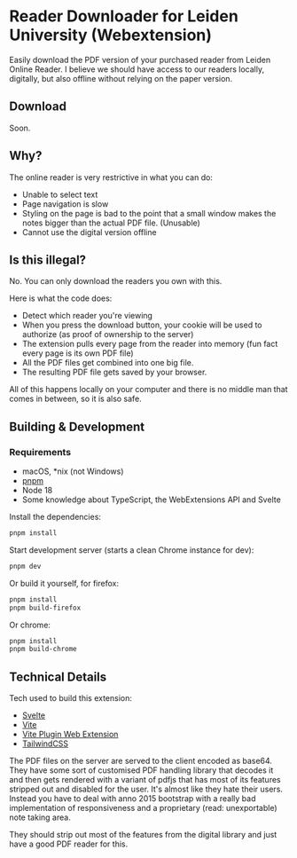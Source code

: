 # Reader Downloader for Leiden University (Webextension)

Easily download the PDF version of your purchased reader from Leiden Online Reader. I believe we should have access to our readers locally, digitally, but also offline without relying on the paper version.

## Download
Soon.

## Why?

The online reader is very restrictive in what you can do: 

- Unable to select text
- Page navigation is slow
- Styling on the page is bad to the point that a small window makes the notes bigger than the actual PDF file. (Unusable)
- Cannot use the digital version offline

## Is this illegal?

No. You can only download the readers you own with this.

Here is what the code does: 
- Detect which reader you're viewing
- When you press the download button, your cookie will be used to authorize (as proof of ownership to the server)
- The extension pulls every page from the reader into memory (fun fact every page is its own PDF file)
- All the PDF files get combined into one big file.
- The resulting PDF file gets saved by your browser.

All of this happens locally on your computer and there is no middle man that comes in between, so it is also safe.

## Building & Development

### Requirements
- macOS, *nix (not Windows)
- [pnpm](https://pnpm.io)
- Node 18
- Some knowledge about TypeScript, the WebExtensions API and Svelte

Install the dependencies:

```bash
pnpm install
```

Start development server (starts a clean Chrome instance for dev):
```bash
pnpm dev
```

Or build it yourself, for firefox: 

```bash
pnpm install
pnpm build-firefox
```

Or chrome: 

```bash
pnpm install
pnpm build-chrome
```

## Technical Details

Tech used to build this extension: 
- [Svelte](https://svelte.dev/)
- [Vite](https://vitejs.dev/)
- [Vite Plugin Web Extension](https://vite-plugin-web-extension.aklinker1.io/)
- [TailwindCSS](https://tailwindcss.com/)

The PDF files on the server are served to the client encoded as base64. They have some sort of customised PDF handling library that decodes it and then gets rendered with a variant of pdfjs that has most of its features stripped out and disabled for the user. It's almost like they hate their users. Instead you have to deal with anno 2015 bootstrap with a really bad implementation of responsiveness and a proprietary (read: unexportable) note taking area.

They should strip out most of the features from the digital library and just have a good PDF reader for this. 